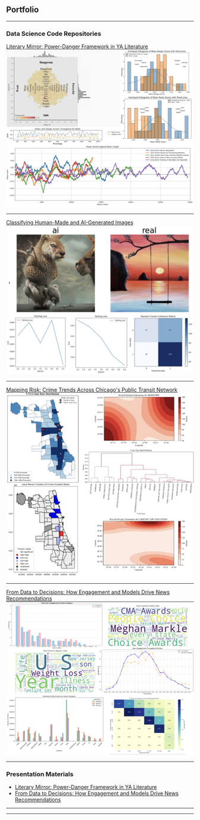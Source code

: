 ## Portfolio

---

### Data Science Code Repositories

[Literary Mirror: Power-Danger Framework in YA Literature](https://github.com/shfessuh/2024-autumn-uni-public.git)
<img src="images/Job portfolio.jpg?raw=true"/>

---
[Classifying Human-Made and AI-Generated Images](https://github.com/shfessuh/shfessuh.github.io/blob/main/Notebook/AI_real_project)
<img src="images/AI.jpg?raw=true"/>

---
[Mapping Risk: Crime Trends Across Chicago's Public Transit Network](https://github.com/shfessuh/shfessuh.github.io/blob/main/Notebook/Spatial_Project)
<img src="images/clustering.jpg?raw=true"/>

---
[From Data to Decisions: How Engagement and Models Drive News Recommendations](https://github.com/shfessuh/ethics-engineers-public.git)
<img src="images/Ethics_1.png?raw=true"/>


---

### Presentation Materials

- [Literary Mirror: Power-Danger Framework in YA Literature](/pdf/DSI-project.pdf)
- [From Data to Decisions: How Engagement and Models Drive News Recommendations](/pdf/News_Recommendations.pdf)

  
---




---


